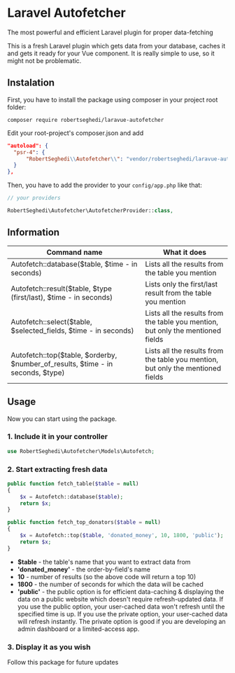 # Laravel Autofetcher
 The most powerful and efficient Laravel plugin for proper data-fetching
 
 This is a fresh Laravel plugin which gets data from your database, caches it and gets it ready for your Vue component. It is really simple to use, so it might not be problematic. 
 
 ## Instalation
 First, you have to install the package using composer in your project root folder:
 ```
 composer require robertseghedi/laravue-autofetcher
 ```
  Edit your root-project's composer.json and add
  ```json
 "autoload": {
    "psr-4": {
        "RobertSeghedi\\Autofetcher\\": "vendor/robertseghedi/laravue-autofetcher/src"
    }
},
   ```
 Then, you have to add the provider to your ```config/app.php``` like that:
 ```php
 // your providers

RobertSeghedi\Autofetcher\AutofetcherProvider::class, 
 ```
 
## Information
 
| Command name | What it does |
| --- | --- |
| Autofetch::database($table, $time - in seconds) | Lists all the results from the table you mention|
| Autofetch::result($table, $type (first/last), $time - in seconds) | Lists only the first/last result from the table you mention|
| Autofetch::select($table, $selected_fields, $time - in seconds) | Lists all the results from the table you mention, but only the mentioned fields|
| Autofetch::top($table, $orderby, $number_of_results, $time - in seconds, $type) | Lists all the results from the table you mention, but only the mentioned fields|
   
## Usage

Now you can start using the package.

### 1. Include it in your controller

 ```php
use RobertSeghedi\Autofetcher\Models\Autofetch;
  ```
   
### 2. Start extracting fresh data

```php
public function fetch_table($table = null)
{
    $x = Autofetch::database($table);
    return $x;
}
```

```php
public function fetch_top_donators($table = null)
{
    $x = Autofetch::top($table, 'donated_money', 10, 1800, 'public');
    return $x;
}
```

- **$table** - the table's name that you want to extract data from
- **'donated_money'** - the order-by-field's name 
- **10** - number of results (so the above code will return a top 10)
- **1800** - the number of seconds for which the data will be cached
- **'public'** - the public option is for efficient data-caching & displaying the data on a public website which doesn't require refresh-updated data. If you use the public option, your user-cached data won't refresh until the specified time is up. If you use the private option, your user-cached data will refresh instantly. The private option is good if you are developing an admin dashboard or a limited-access app.
### 3. Display it as you wish

Follow this package for future updates
